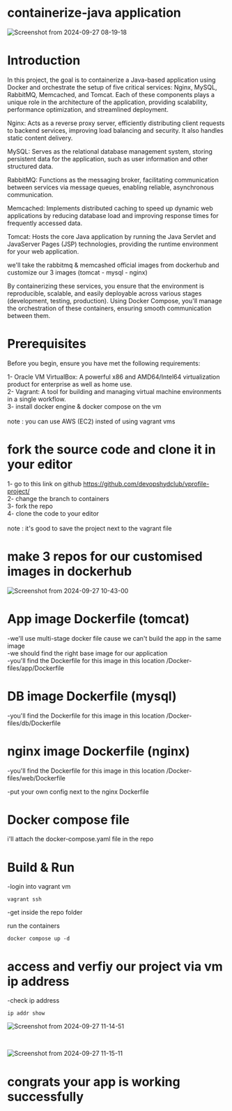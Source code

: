 # containerize-java application

![Screenshot from 2024-09-27 08-19-18](https://github.com/user-attachments/assets/440e41e7-eaea-471c-9f12-3b24a43e3084)



 
# Introduction
In this project, the goal is to containerize a Java-based application using Docker and orchestrate the setup of five critical services: Nginx, MySQL, RabbitMQ, Memcached, and Tomcat. Each of these components plays a unique role in the architecture of the application, providing scalability, performance optimization, and streamlined deployment.

Nginx: Acts as a reverse proxy server, efficiently distributing client requests to backend services, improving load balancing and security. It also handles static content delivery.

MySQL: Serves as the relational database management system, storing persistent data for the application, such as user information and other structured data.

RabbitMQ: Functions as the messaging broker, facilitating communication between services via message queues, enabling reliable, asynchronous communication.

Memcached: Implements distributed caching to speed up dynamic web applications by reducing database load and improving response times for frequently accessed data.

Tomcat: Hosts the core Java application by running the Java Servlet and JavaServer Pages (JSP) technologies, providing the runtime environment for your web application.

we'll take the rabbitmq & memcashed official images from dockerhub and customize our 3 images (tomcat - mysql - nginx)

By containerizing these services, you ensure that the environment is reproducible, scalable, and easily deployable across various stages (development, testing, production). Using Docker Compose, you'll manage the orchestration of these containers, ensuring smooth communication between them.

# Prerequisites
Before you begin, ensure you have met the following requirements:

1- Oracle VM VirtualBox: A powerful x86 and AMD64/Intel64 virtualization product for enterprise as well as home use.
<br>
2- Vagrant: A tool for building and managing virtual machine environments in a single workflow.
<br>
3- install docker engine & docker compose on the vm
<br>
<br>
note : you can use AWS (EC2) insted of using vagrant vms

# fork the source code and clone it in your editor
1- go to this link on github https://github.com/devopshydclub/vprofile-project/
<br>
2- change the branch to containers
<br>
3- fork the repo 
<br>
4- clone the code to your editor
<br>
<br>
note : it's good to save the project next to the vagrant file 
# make 3 repos for our customised images in dockerhub 
![Screenshot from 2024-09-27 10-43-00](https://github.com/user-attachments/assets/6107592c-d44c-4ff8-9c75-45b14cbaa21f)


# App image Dockerfile (tomcat)
-we'll use multi-stage docker file cause we can't build the app in the same image
<br>
-we should find the right base image for our application
<br>
-you'll find the Dockerfile for this image in this location  /Docker-files/app/Dockerfile

# DB image Dockerfile (mysql)

-you'll find the Dockerfile for this image in this location  /Docker-files/db/Dockerfile



# nginx image Dockerfile (nginx)
-you'll find the Dockerfile for this image in this location  /Docker-files/web/Dockerfile

-put your own config next to the nginx Dockerfile


# Docker compose file
i'll attach the docker-compose.yaml file in the repo 

# Build & Run 
-login into vagrant vm 
```
vagrant ssh
```
-get inside the repo folder 

run the containers 
```
docker compose up -d
```


# access and verfiy our project via vm ip address
-check ip address 
```
ip addr show
```

![Screenshot from 2024-09-27 11-14-51](https://github.com/user-attachments/assets/0b6c7095-f265-419e-be4e-d2b7f508c9c4)












<br>






![Screenshot from 2024-09-27 11-15-11](https://github.com/user-attachments/assets/492305a3-0769-4dfb-bb92-68d49be9d1b8)







# congrats your app is working successfully













